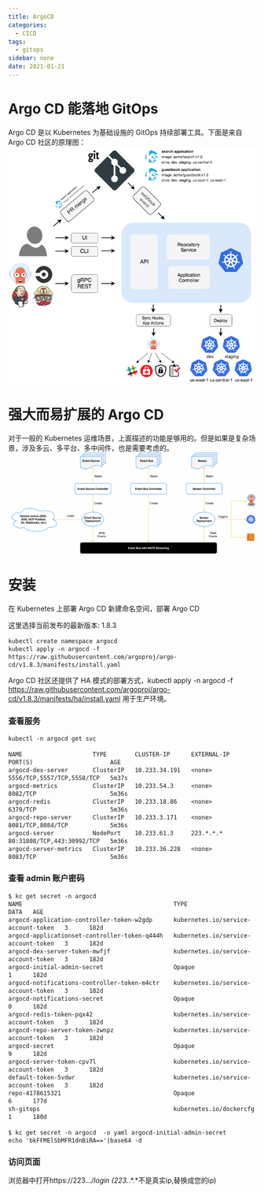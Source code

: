 ```yaml
---
title: ArgoCD
categories:
  - CICD
tags:
  - gitops
sidebar: none 
date: 2021-01-21 
---
```

# Argo CD 能落地 GitOps
Argo CD 是以 Kubernetes 为基础设施的 GitOps 持续部署工具。下面是来自 Argo CD 社区的原理图：
![gitops](/images/gitops.png)
>
# 强大而易扩展的 Argo CD
对于一般的 Kubernetes 运维场景，上面描述的功能是够用的。但是如果是复杂场景，涉及多云、多平台、多中间件，也是需要考虑的。
![argocd](/images/argocd.png)
# 安装
在 Kubernetes 上部署 Argo CD
新建命名空间，部署 Argo CD

这里选择当前发布的最新版本: 1.8.3
```
kubectl create namespace argocd
kubectl apply -n argocd -f https://raw.githubusercontent.com/argoproj/argo-cd/v1.8.3/manifests/install.yaml
```
Argo CD 社区还提供了 HA 模式的部署方式，kubectl apply -n argocd -f https://raw.githubusercontent.com/argoproj/argo-cd/v1.8.3/manifests/ha/install.yaml 用于生产环境。

### 查看服务
```
kubectl -n argocd get svc

NAME                    TYPE        CLUSTER-IP      EXTERNAL-IP   PORT(S)                      AGE
argocd-dex-server       ClusterIP   10.233.34.191   <none>        5556/TCP,5557/TCP,5558/TCP   5m37s
argocd-metrics          ClusterIP   10.233.54.3     <none>        8082/TCP                     5m36s
argocd-redis            ClusterIP   10.233.18.86    <none>        6379/TCP                     5m36s
argocd-repo-server      ClusterIP   10.233.3.171    <none>        8081/TCP,8084/TCP            5m36s
argocd-server           NodePort    10.233.61.3     223.*.*.*       80:31808/TCP,443:30992/TCP   5m36s
argocd-server-metrics   ClusterIP   10.233.36.228   <none>        8083/TCP                     5m36s
```

### 查看 admin 账户密码
```
$ kc get secret -n argocd 
NAME                                           TYPE                                  DATA   AGE
argocd-application-controller-token-w2gdp      kubernetes.io/service-account-token   3      182d
argocd-applicationset-controller-token-q444h   kubernetes.io/service-account-token   3      182d
argocd-dex-server-token-mwfjf                  kubernetes.io/service-account-token   3      182d
argocd-initial-admin-secret                    Opaque                                1      182d
argocd-notifications-controller-token-m4ctr    kubernetes.io/service-account-token   3      182d
argocd-notifications-secret                    Opaque                                0      182d
argocd-redis-token-pqx42                       kubernetes.io/service-account-token   3      182d
argocd-repo-server-token-zwnpz                 kubernetes.io/service-account-token   3      182d
argocd-secret                                  Opaque                                9      182d
argocd-server-token-cpv7l                      kubernetes.io/service-account-token   3      182d
default-token-5vdwr                            kubernetes.io/service-account-token   3      182d
repo-4178615321                                Opaque                                6      177d
sh-gitops                                      kubernetes.io/dockercfg               1      180d

$ kc get secret -n argocd  -o yaml argocd-initial-admin-secret 
echo 'bkFFMElSbMFR1dnBiRA=='|base64 -d

```
### 访问页面
浏览器中打开https://223.*.*.*/login (223.*.*.*不是真实ip,替换成您的ip)
